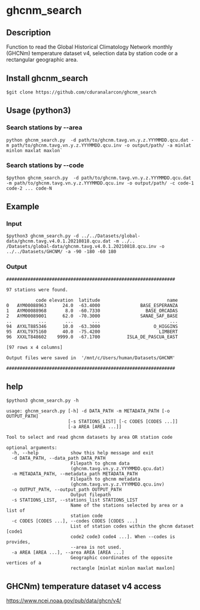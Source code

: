 # ghcnm_search

## Description

Function to read the Global Historical Climatology Network monthly (GHCNm) temperature dataset v4, selection data by station code or a rectangular geographic area. 

## Install ghcnm_search

```
$git clone https://github.com/cduranalarcon/ghcnm_search
```

## Usage (python3)

###  Search stations by --area

```
python ghcnm_search.py  -d path/to/ghcnm.tavg.vn.y.z.YYYMMDD.qcu.dat -m path/to/ghcnm.tavg.vn.y.z.YYYMMDD.qcu.inv -o output/path/ -a minlat minlon maxlat maxlon` 
```
###  Search stations by --code

```
$python ghcnm_search.py  -d path/to/ghcnm.tavg.vn.y.z.YYYMMDD.qcu.dat -m path/to/ghcnm.tavg.vn.y.z.YYYMMDD.qcu.inv -o output/path/ -c code-1 code-2 ... code-N
```
## Example

### Input

```
$python3 ghcnm_search.py -d ../../Datasets/global-data/ghcnm.tavg.v4.0.1.20210818.qcu.dat -m ../..
/Datasets/global-data/ghcnm.tavg.v4.0.1.20210818.qcu.inv -o ../../Datasets/GHCNM/ -a -90 -180 -60 180
```

### Output
```
###############################################################

97 stations were found.

           code elevation  latitude                         name
0   AYM00088963      24.0  -63.4000               BASE_ESPERANZA
1   AYM00088968       8.0  -60.7330                 BASE_ORCADAS
2   AYM00089001      62.0  -70.3000               SANAE_SAF_BASE
..          ...       ...       ...                          ...
94  AYXLT885346      10.0  -63.3000                    O_HIGGINS
95  AYXLT975160      40.0  -75.4200                      LIMBERT
96  XXXLT848602    9999.0  -67.1700          ISLA_DE_PASCUA_EAST

[97 rows x 4 columns]

Output files were saved in  '/mnt/c/Users/human/Datasets/GHCNM'

###############################################################
```
## help

```
$python3 ghcnm_search.py -h
```
```
usage: ghcnm_search.py [-h] -d DATA_PATH -m METADATA_PATH [-o OUTPUT_PATH]
                       [-s STATIONS_LIST] [-c CODES [CODES ...]]
                       [-a AREA [AREA ...]]

Tool to select and read ghcnm datasets by area OR station code

optional arguments:
  -h, --help            show this help message and exit
  -d DATA_PATH, --data_path DATA_PATH
                        Filepath to ghcnm data
                        (ghcnm.tavg.vn.y.z.YYYMMDD.qcu.dat)
  -m METADATA_PATH, --metadata_path METADATA_PATH
                        Filepath to ghcnm metadata
                        (ghcnm.tavg.vn.y.z.YYYMMDD.qcu.inv)
  -o OUTPUT_PATH, --output_path OUTPUT_PATH
                        Output filepath
  -s STATIONS_LIST, --stations_list STATIONS_LIST
                        Name of the stations selected by area or a list of
                        station code
  -c CODES [CODES ...], --codes CODES [CODES ...]
                        List of station codes within the ghcnm dataset [code1
                        code2 code3 code4 ...]. When --codes is provides,
                        --area is not used.
  -a AREA [AREA ...], --area AREA [AREA ...]
                        Geographic coordinates of the opposite vertices of a
                        rectangle [minlat minlon maxlat maxlon]
```
## GHCNm) temperature dataset v4 access

https://www.ncei.noaa.gov/pub/data/ghcn/v4/

